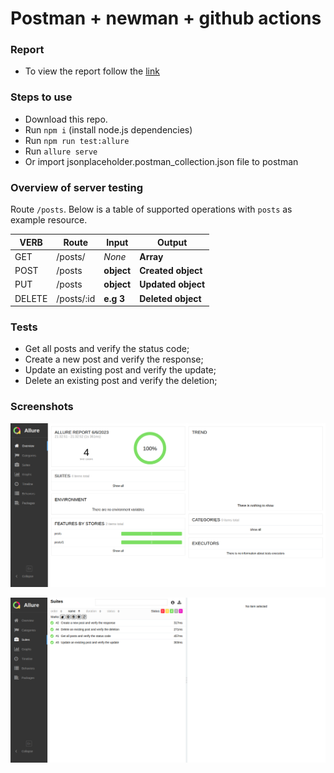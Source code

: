 # Postman + newman + github actions

###  Report 
- To view the report follow the <a href="https://github.com/uxelisol/postman"> link </a>

###  Steps to use
-  Download this repo.
-  Run `npm i` (install node.js dependencies)
-  Run  `npm run test:allure`
-  Run  `allure serve`
- Or import jsonplaceholder.postman_collection.json file to postman 

### Overview of server testing
Route `/posts`. Below is a table of supported operations with `posts` as example resource. 

| VERB     |Route          | Input      | Output             |
|----------|---------------|------------|--------------------|
| GET      | /posts/       | *None*     | **Array**          |
| POST     | /posts        | **object** | **Created object** |
| PUT      | /posts        | **object** | **Updated object** |
| DELETE   | /posts/:id    | **e.g 3**  | **Deleted object** |

### Tests

- Get all posts and verify the status code;
- Create a new post and verify the response;
- Update an existing post and verify the update;
- Delete an existing post and verify the deletion;

### Screenshots
![allure result](https://github.com/uxelisol/postman/blob/main/allureScreenshot1.png)

![allure tests](https://github.com/uxelisol/postman/blob/main/allureScreenshot2.png)



